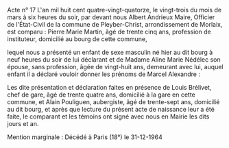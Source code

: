 Acte n° 17
L'an mil huit cent quatre-vingt-quatorze, le vingt-trois du mois de mars à six heures du soir, par devant nous Albert Andrieux Maire, Officier de l'État-Civil de la commune de Pleyber-Christ, arrondissement de Morlaix, est comparu :
Pierre Marie Martin, âgé de trente cinq ans, profession de instituteur, domicilié au bourg de cette commune,

lequel nous a présenté un enfant de sexe masculin né hier au dit bourg à neuf heures du soir de lui déclarant et de Madame Aline Marie Nédélec son épouse, sans profession, âgée de vingt-huit ans, demeurant avec lui, auquel enfant il a déclaré vouloir donner les prénoms de Marcel Alexandre :

Les dite présentation et déclaration faites en présence de Louis Brélivet, chef de gare, âgé de trente quatre ans, domicilié à la gare en cette commune, et Alain Pouliguen, aubergiste, âgé de trente-sept ans, domicilié au dit bourg, et après que lecture du présent acte de naissance leur a été faite, le comparant et les témoins ont signé avec nous en Mairie les dits jours et an.

Mention marginale  :
Décédé à Paris (18°) le 31-12-1964